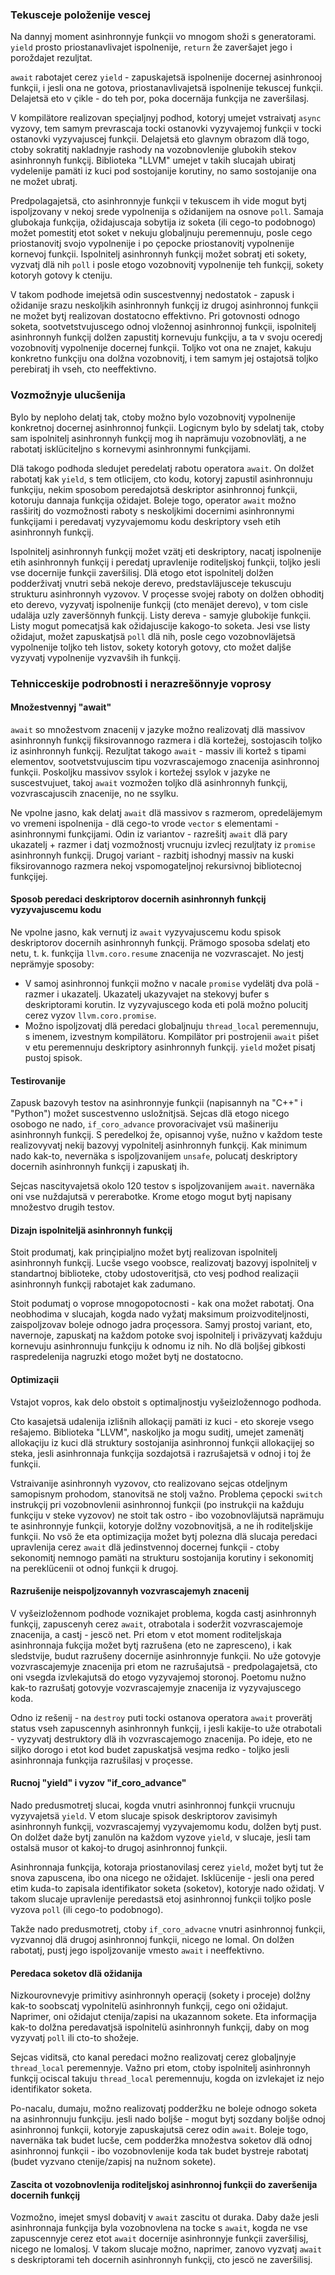 ### Tekusceje položenije vescej

Na dannyj moment asinhronnyje funkçii vo mnogom shoži s generatorami.
`yield` prosto priostanavlivajet ispolnenije, `return` že zaveršajet jego i poroždajet rezuljtat.

`await` rabotajet cerez `yield` - zapuskajetsä ispolnenije docernej asinhronooj funkçii, i jesli ona ne gotova, priostanavlivajetsä ispolnenije tekuscej funkçii.
Delajetsä eto v çikle - do teh por, poka docernäja funkçija ne zaveršilasj.

V kompilätore realizovan speçialjnyj podhod, kotoryj umejet vstraivatj `async` vyzovy, tem samym prevrascaja tocki ostanovki vyzyvajemoj funkçii v tocki ostanovki vyzyvajuscej funkçii.
Delajetsä eto glavnym obrazom dlä togo, ctoby sokratitj nakladnyje rashody na vozobnovlenije glubokih stekov asinhronnyh funkçij.
Biblioteka "LLVM" umejet v takih slucajah ubiratj vydelenije pamäti iz kuci pod sostojanije korutiny, no samo sostojanije ona ne možet ubratj.

Predpolagajetsä, cto asinhronnyje funkçii v tekuscem ih vide mogut bytj ispoljzovany v nekoj srede vypolnenija s ožidanijem na osnove `poll`.
Samaja glubokaja funkçija, ožidajuscaja sobytija iz soketa (ili cego-to podobnogo) možet pomestitj etot soket v nekuju globaljnuju peremennuju, posle cego priostanovitj svojo vypolnenije i po çepocke priostanovitj vypolnenije kornevoj funkçii.
Ispolnitelj asinhronnyh funkçij možet sobratj eti sokety, vyzvatj dlä nih `poll` i posle etogo vozobnovitj vypolnenije teh funkçij, sokety kotoryh gotovy k cteniju.

V takom podhode imejetsä odin suscestvennyj nedostatok - zapusk i ožidanije srazu neskoljkih asinhronnyh funkçij iz drugoj asinhronnoj funkçii ne možet bytj realizovan dostatocno effektivno.
Pri gotovnosti odnogo soketa, sootvetstvujuscego odnoj vložennoj asinhronnoj funkçii, ispolnitelj asinhronnyh funkçij dolžen zapustitj kornevuju funkçiju, a ta v svoju oceredj vozobnovitj vypolnenije docernej funkçii.
Toljko vot ona ne znajet, kakuju konkretno funkçiju ona dolžna vozobnovitj, i tem samym jej ostajotsä toljko perebiratj ih vseh, cto neeffektivno.


### Vozmožnyje ulucšenija

Bylo by neploho delatj tak, ctoby možno bylo vozobnovitj vypolnenije konkretnoj docernej asinhronnoj funkçii.
Logicnym bylo by sdelatj tak, ctoby sam ispolnitelj asinhronnyh funkçij mog ih naprämuju vozobnovlätj, a ne rabotatj isklüciteljno s kornevymi asinhronnymi funkçijami.

Dlä takogo podhoda sledujet peredelatj rabotu operatora `await`.
On dolžet rabotatj kak `yield`, s tem otlicijem, cto kodu, kotoryj zapustil asinhronnuju funkçiju, nekim sposobom peredajotsä deskriptor asinhronnoj funkçii, kotoruju dannaja funkçija ožidajet.
Boleje togo, operator `await` možno rasširitj do vozmožnosti raboty s neskoljkimi docernimi asinhronnymi funkçijami i peredavatj vyzyvajemomu kodu deskriptory vseh etih asinhronnyh funkçij.

Ispolnitelj asinhronnyh funkçij možet vzätj eti deskriptory, nacatj ispolnenije etih asinhronnyh funkçij i peredatj upravlenije roditeljskoj funkçii, toljko jesli vse docernije funkçii zaveršilisj.
Dlä etogo etot ispolnitelj dolžen podderživatj vnutri sebä nekoje derevo, predstavläjusceje tekuscuju strukturu asinhronnyh vyzovov.
V proçesse svojej raboty on dolžen obhoditj eto derevo, vyzyvatj ispolnenije funkçij (cto menäjet derevo), v tom cisle udaläja uzly zaveršönnyh funkçij.
Listy dereva - samyje glubokije funkçii.
Listy mogut pomecatjsä kak ožidajuscije kakogo-to soketa.
Jesi vse listy ožidajut, možet zapuskatjsä `poll` dlä nih, posle cego vozobnovläjetsä vypolnenije toljko teh listov, sokety kotoryh gotovy, cto možet daljše vyzyvatj vypolnenije vyzvavših ih funkçij.


### Tehnicceskije podrobnosti i nerazrešönnyje voprosy

#### Množestvennyj "await"

`await` so množestvom znacenij v jazyke možno realizovatj dlä massivov asinhronnyh funkçij fiksirovannogo razmera i dlä kortežej, sostojascih toljko iz asinhronnyh funkçij.
Rezuljtat takogo `await` - massiv ili kortež s tipami elementov, sootvetstvujuscim tipu vozvrascajemogo znacenija asinhronnoj funkçii.
Poskoljku massivov ssylok i kortežej ssylok v jazyke ne suscestvujuet, takoj `await` vozmožen toljko dlä asinhronnyh funkçij, vozvrascajuscih znacenije, no ne ssylku.

Ne vpolne jasno, kak delatj `await` dlä massivov s razmerom, opredeläjemym vo vremeni ispolnenija - dlä cego-to vrode `vector` s elementami - asinhronnymi funkçijami.
Odin iz variantov - razrešitj `await` dlä pary ukazatelj + razmer i datj vozmožnostj vrucnuju izvlecj rezuljtaty iz `promise` asinhronnyh funkçij.
Drugoj variant - razbitj ishodnyj massiv na kuski fiksirovannogo razmera nekoj vspomogateljnoj rekursivnoj bibliotecnoj funkçijej.


#### Sposob peredaci deskriptorov docernih asinhronnyh funkçij vyzyvajuscemu kodu

Ne vpolne jasno, kak vernutj iz `await` vyzyvajuscemu kodu spisok deskriptorov docernih asinhronnyh funkçij.
Prämogo sposoba sdelatj eto netu, t. k. funkçija `llvm.coro.resume` znacenija ne vozvrascajet.
No jestj neprämyje sposoby:

* V samoj asinhronnoj funkçii možno v nacale `promise` vydelätj dva polä - razmer i ukazatelj. Ukazatelj ukazyvajet na stekovyj bufer s deskriptorami korutin. Iz vyzyvajuscego koda eti polä možno polucitj cerez vyzov `llvm.coro.promise`.
* Možno ispoljzovatj dlä peredaci globaljnuju `thread_local` peremennuju, s imenem, izvestnym kompilätoru. Kompilätor pri postrojenii `await` pišet v etu peremennuju deskriptory asinhronnyh funkçij. `yield` možet pisatj pustoj spisok.


#### Testirovanije

Zapusk bazovyh testov na asinhronnyje funkçii (napisannyh na "C++" i "Python") možet suscestvenno usložnitjsä.
Sejcas dlä etogo nicego osobogo ne nado, `if_coro_advance` provoracivajet vsü mašineriju asinhronnyh funkçij.
S peredelkoj že, opisannoj vyše, nužno v každom teste realizovyvatj nekij bazovyj vypolnitelj asinhronnyh funkçij.
Kak minimum nado kak-to, nevernäka s ispoljzovanijem `unsafe`, polucatj deskriptory docernih asinhronnyh funkçij i zapuskatj ih.

Sejcas nascityvajetsä okolo 120 testov s ispoljzovanijem `await`.
navernäka oni vse nuždajutsä v pererabotke.
Krome etogo mogut bytj napisany množestvo drugih testov.


#### Dizajn ispolniteljä asinhronnyh funkçij

Stoit produmatj, kak prinçipialjno možet bytj realizovan ispolnitelj asinhronnyh funkçij.
Lucše vsego voobsce, realizovatj bazovyj ispolnitelj v standartnoj biblioteke, ctoby udostoveritjsä, cto vesj podhod realizaçii asinhronnyh funkçij rabotajet kak zadumano.

Stoit podumatj o voprose mnogopotocnosti - kak ona možet rabotatj.
Ona neobhodima v slucajah, kogda nado vyžatj maksimum proizvoditeljnosti, zaispoljzovav boleje odnogo jadra proçessora.
Samyj prostoj variant, eto, navernoje, zapuskatj na každom potoke svoj ispolnitelj i priväzyvatj každuju kornevuju asinhronnuju funkçiju k odnomu iz nih.
No dlä boljšej gibkosti raspredelenija nagruzki etogo možet bytj ne dostatocno.


#### Optimizaçii

Vstajot vopros, kak delo obstoit s optimaljnostju vyšeizložennogo podhoda.

Cto kasajetsä udalenija izlišnih allokaçij pamäti iz kuci - eto skoreje vsego rešajemo.
Biblioteka "LLVM", naskoljko ja mogu suditj, umejet zamenätj allokaçiju iz kuci dlä struktury sostojanija asinhronnoj funkçii allokaçijej so steka, jesli asinhronnaja funkçija sozdajotsä i razrušajetsä v odnoj i toj že funkçii.

Vstraivanije asinhronnyh vyzovov, cto realizovano sejcas otdeljnym samopisnym prohodom, stanovitsä ne stolj važno.
Problema çepocki `switch` instrukçij pri vozobnovlenii asinhronnoj funkçii (po instrukçii na každuju funkçiju v steke vyzovov) ne stoit tak ostro - ibo vozobnovläjutsä naprämuju te asinhronnyje funkçii, kotoryje dolžny vozobnovitjsä, a ne ih roditeljskije funkçii.
No vsö že eta optimizaçija možet bytj polezna dlä slucaja peredaci upravlenija cerez `await` dlä jedinstvennoj docernej funkçii - ctoby sekonomitj nemnogo pamäti na strukturu sostojanija korutiny i sekonomitj na pereklücenii ot odnoj funkçii k drugoj.


#### Razrušenije neispoljzovannyh vozvrascajemyh znacenij

V vyšeizložennom podhode voznikajet problema, kogda castj asinhronnyh funkçij, zapuscenyh cerez `await`, otrabotala i soderžit vozvrascajemoje znacenija, a castj - jescö net.
Pri etom v etot moment roditeljskaja asinhronnaja fukçija možet bytj razrušena (eto ne zapresceno), i kak sledstvije, budut razrušeny docernije asinhronnyje funkçii.
No uže gotovyje vozvrascajemyje znacenija pri etom ne razrušajutsä - predpolagajetsä, cto oni vsegda izvlekajutsä do etogo vyzyvajemoj storonoj.
Poetomu nužno kak-to razrušatj gotovyje vozvrascajemyje znacenija iz vyzyvajuscego koda.

Odno iz rešenij - na `destroy` puti tocki ostanova operatora `await` proverätj status vseh zapuscennyh asinhronnyh funkçij, i jesli kakije-to uže otrabotali - vyzyvatj destruktory dlä ih vozvrascajemogo znacenija.
Po ideje, eto ne siljko dorogo i etot kod budet zapuskatjsä vesjma redko - toljko jesli asinhronnaja funkçija razrušilasj v proçesse.


#### Rucnoj "yield" i vyzov "if_coro_advance"

Nado predusmotretj slucai, kogda vnutri asinhronnoj funkçii vrucnuju vyzyvajetsä `yield`.
V etom slucaje spisok deskriptorov zavisimyh asinhronnyh funkçij, vozvrascajemyj vyzyvajemomu kodu, dolžen bytj pust.
On dolžet daže bytj zanulön na každom vyzove `yield`, v slucaje, jesli tam ostalsä musor ot kakoj-to drugoj asinhronnoj funkçii.

Asinhronnaja funkçija, kotoraja priostanovilasj cerez `yield`, možet bytj tut že snova zapuscena, ibo ona nicego ne ožidajet.
Isklücenije - jesli ona pered etim kuda-to zapisala identifikator soketa (soketov), kotoryje nado ožidatj.
V takom slucaje upravlenije peredastsä etoj asinhronnoj funkçii toljko posle vyzova `poll` (ili cego-to podobnogo).

Takže nado predusmotretj, ctoby `if_coro_advacne` vnutri asinhronnoj funkçii, vyzvannoj dlä drugoj asinhronnoj funkçii, nicego ne lomal.
On dolžen rabotatj, pustj jego ispoljzovanije vmesto `await` i neeffektivno.


#### Peredaca soketov dlä ožidanija

Nizkourovnevyje primitivy asinhronnyh operaçij (sokety i proceje) dolžny kak-to soobscatj vypolnitelü asinhronnyh funkçij, cego oni ožidajut.
Naprimer, oni ožidajut ctenija/zapisi na ukazannom sokete.
Eta informaçija kak-to dolžna peredavatjsä ispolnitelü asinhronnyh funkçij, daby on mog vyzyvatj `poll` ili cto-to shožeje.

Sejcas viditsä, cto kanal peredaci možno realizovatj cerez globaljnyje `thread_local` peremennyje.
Važno pri etom, ctoby ispolnitelj asinhronnyh funkçij ociscal takuju `thread_local` peremennuju, kogda on izvlekajet iz nejo identifikator soketa.

Po-nacalu, dumaju, možno realizovatj podderžku ne boleje odnogo soketa na asinhronnuju funkçiju.
jesli nado boljše - mogut bytj sozdany boljše odnoj asinhronnoj funkçii, kotoryje zapuskajutsä cerez odin `await`.
Boleje togo, navernäka tak budet lucše, cem podderžka množestva soketov dlä odnoj asinhronnoj funkçii - ibo vozobnovlenije koda tak budet bystreje rabotatj (budet vyzvano ctenije/zapisj na nužnom sokete).


#### Zascita ot vozobnovlenija roditeljskoj asinhronnoj funkçii do zaveršenija docernih funkçij

Vozmožno, imejet smysl dobavitj v `await` zascitu ot duraka.
Daby daže jesli asinhronnaja funkçija byla vozobnovlena na tocke s `await`, kogda ne vse zapuscennyje cerez etot `await` docernije asinhronnyje funkçii zaveršilisj, nicego ne lomalosj.
V takom slucaje možno, naprimer, zanovo vyzvatj `await` s deskriptorami teh docernih asinhronnyh funkçij, cto jescö ne zaveršilisj.
